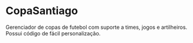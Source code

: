 CopaSantiago
============

Gerenciador de copas de futebol com suporte a times, jogos e artilheiros. Possui código de fácil personalização.
